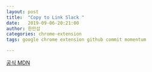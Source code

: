 ```yaml
---
layout: post
title:  "Copy to Link Slack "
date:   2019-09-06-20:21:00
author: 한만섭
categories: chrome-extension
tags: google chrome extension github commit momentum

---
```








[공식 MDN](<https://developer.mozilla.org/en-US/docs/Mozilla/Add-ons/WebExtensions/API/tabs/executeScript>)

















